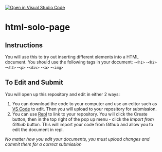 [![Open in Visual Studio Code](https://classroom.github.com/assets/open-in-vscode-c66648af7eb3fe8bc4f294546bfd86ef473780cde1dea487d3c4ff354943c9ae.svg)](https://classroom.github.com/online_ide?assignment_repo_id=8769690&assignment_repo_type=AssignmentRepo)
# html-solo-page

## Instructions
You will use this to try out inserting different elements into a HTML document. You should use the following tags in your document:
-`<h1>`
-`<h2>`
-`<h3>`
-`<p>`
-`<div>`
-`<a>`
-`<img>`

## To Edit and Submit
You will open up this repository and edit in either 2 ways:
1. You can download the code to your computer and use an editor such as [VS Code](https://code.visualstudio.com/) to edit. Then you will upload to your repository for submission.
2. You can use [Repl](https://replit.com/~) to link to your repository. You will click the Create button, then in the top right of the pop up menu - click the *Import from Github* button. This will import your code from Github and allow you to edit the document in repl.

*No matter how you edit your documents, you must upload changes and commit them for a correct submission*
